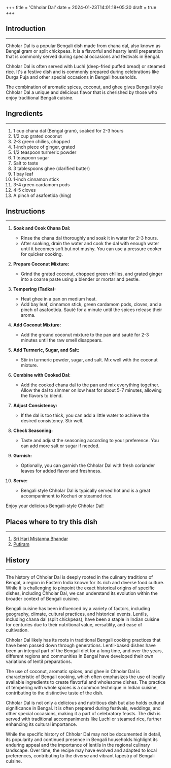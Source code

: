 +++
title = 'Chholar Dal'
date = 2024-01-23T14:01:18+05:30
draft = true
+++

## Introduction

---

Chholar Dal is a popular Bengali dish made from chana dal, also known as Bengal gram or split chickpeas. It is a flavorful and hearty lentil preparation that is commonly served during special occasions and festivals in Bengal.

Chholar Dal is often served with Luchi (deep-fried puffed bread) or steamed rice. It's a festive dish and is commonly prepared during celebrations like Durga Puja and other special occasions in Bengali households.

The combination of aromatic spices, coconut, and ghee gives Bengali style Chholar Dal a unique and delicious flavor that is cherished by those who enjoy traditional Bengali cuisine.

## Ingredients

---

1. 1 cup chana dal (Bengal gram), soaked for 2-3 hours
2. 1/2 cup grated coconut
3. 2-3 green chilies, chopped
4. 1-inch piece of ginger, grated
5. 1/2 teaspoon turmeric powder
6. 1 teaspoon sugar
7. Salt to taste
8. 3 tablespoons ghee (clarified butter)
9. 1 bay leaf
10. 1-inch cinnamon stick
11. 3-4 green cardamom pods
12. 4-5 cloves
13. A pinch of asafoetida (hing)

## Instructions

---

1. **Soak and Cook Chana Dal:**

   - Rinse the chana dal thoroughly and soak it in water for 2-3 hours.
   - After soaking, drain the water and cook the dal with enough water until it becomes soft but not mushy. You can use a pressure cooker for quicker cooking.

2. **Prepare Coconut Mixture:**

   - Grind the grated coconut, chopped green chilies, and grated ginger into a coarse paste using a blender or mortar and pestle.

3. **Tempering (Tadka):**

   - Heat ghee in a pan on medium heat.
   - Add bay leaf, cinnamon stick, green cardamom pods, cloves, and a pinch of asafoetida. Sauté for a minute until the spices release their aroma.

4. **Add Coconut Mixture:**

   - Add the ground coconut mixture to the pan and sauté for 2-3 minutes until the raw smell disappears.

5. **Add Turmeric, Sugar, and Salt:**

   - Stir in turmeric powder, sugar, and salt. Mix well with the coconut mixture.

6. **Combine with Cooked Dal:**

   - Add the cooked chana dal to the pan and mix everything together. Allow the dal to simmer on low heat for about 5-7 minutes, allowing the flavors to blend.

7. **Adjust Consistency:**

   - If the dal is too thick, you can add a little water to achieve the desired consistency. Stir well.

8. **Check Seasoning:**

   - Taste and adjust the seasoning according to your preference. You can add more salt or sugar if needed.

9. **Garnish:**

   - Optionally, you can garnish the Chholar Dal with fresh coriander leaves for added flavor and freshness.

10. **Serve:**
    - Bengali style Chholar Dal is typically served hot and is a great accompaniment to Kochuri or steamed rice.

Enjoy your delicious Bengali-style Chholar Dal!

## Places where to try this dish

---

1. [Sri Hari Mistanna Bhandar](https://maps.app.goo.gl/2SQMETYqYfHUhr3dA)
2. [Putiram](https://maps.app.goo.gl/KAZD3uYRv3CEsRvL7)

## History

---

The history of Chholar Dal is deeply rooted in the culinary traditions of Bengal, a region in Eastern India known for its rich and diverse food culture. While it is challenging to pinpoint the exact historical origins of specific dishes, including Chholar Dal, we can understand its evolution within the broader context of Bengali cuisine.

Bengali cuisine has been influenced by a variety of factors, including geography, climate, cultural practices, and historical events. Lentils, including chana dal (split chickpeas), have been a staple in Indian cuisine for centuries due to their nutritional value, versatility, and ease of cultivation.

Chholar Dal likely has its roots in traditional Bengali cooking practices that have been passed down through generations. Lentil-based dishes have been an integral part of the Bengali diet for a long time, and over the years, different regions and communities in Bengal have developed their own variations of lentil preparations.

The use of coconut, aromatic spices, and ghee in Chholar Dal is characteristic of Bengali cooking, which often emphasizes the use of locally available ingredients to create flavorful and wholesome dishes. The practice of tempering with whole spices is a common technique in Indian cuisine, contributing to the distinctive taste of the dish.

Chholar Dal is not only a delicious and nutritious dish but also holds cultural significance in Bengal. It is often prepared during festivals, weddings, and other special occasions, making it a part of celebratory feasts. The dish is served with traditional accompaniments like Luchi or steamed rice, further enhancing its cultural importance.

While the specific history of Chholar Dal may not be documented in detail, its popularity and continued presence in Bengali households highlight its enduring appeal and the importance of lentils in the regional culinary landscape. Over time, the recipe may have evolved and adapted to local preferences, contributing to the diverse and vibrant tapestry of Bengali cuisine.
